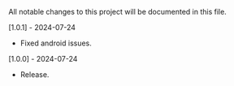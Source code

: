 All notable changes to this project will be documented in this file.

[1.0.1] - 2024-07-24
 - Fixed android issues.

[1.0.0] - 2024-07-24
 - Release.